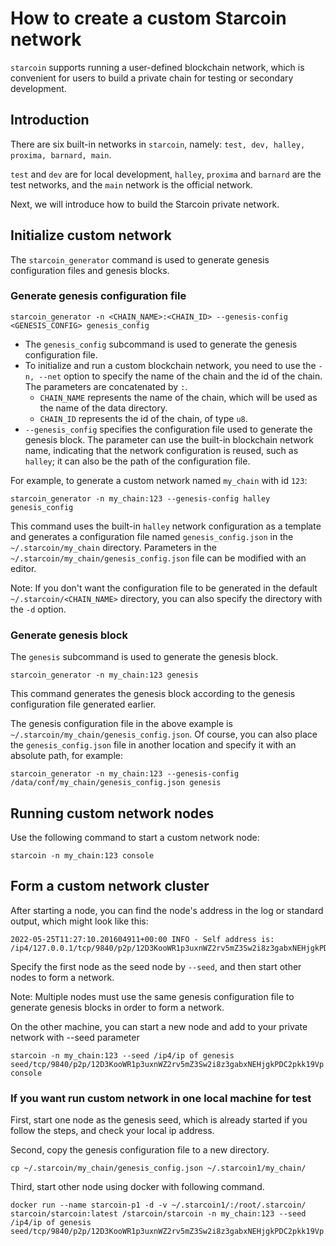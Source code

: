 # How to create a custom Starcoin network

`starcoin` supports running a user-defined blockchain network, which is convenient for users to build a private chain for testing or secondary development.

## Introduction

There are six built-in networks in `starcoin`, namely: `test, dev, halley, proxima, barnard, main`.

`test` and `dev` are for local development, `halley`, `proxima` and `barnard` are the test networks, and the `main` network is the official network.

Next, we will introduce how to build the Starcoin private network.

## Initialize custom network

The `starcoin_generator` command is used to generate genesis configuration files and genesis blocks.

### Generate genesis configuration file

```shell
starcoin_generator -n <CHAIN_NAME>:<CHAIN_ID> --genesis-config <GENESIS_CONFIG> genesis_config
```

- The `genesis_config` subcommand is used to generate the genesis configuration file.
- To initialize and run a custom blockchain network, you need to use the `-n, --net` option to specify the name of the chain and the id of the chain. The parameters are concatenated by `:`.
  - `CHAIN_NAME` represents the name of the chain, which will be used as the name of the data directory.
  - `CHAIN_ID` represents the id of the chain, of type `u8`.
- `--genesis_config` specifies the configuration file used to generate the genesis block. The parameter can use the built-in blockchain network name, indicating that the network configuration is reused, such as `halley`; it can also be the path of the configuration file.

For example, to generate a custom network named `my_chain` with id `123`:

```shell
starcoin_generator -n my_chain:123 --genesis-config halley genesis_config
```

This command uses the built-in `halley` network configuration as a template and generates a configuration file named `genesis_config.json` in the `~/.starcoin/my_chain` directory.
Parameters in the `~/.starcoin/my_chain/genesis_config.json` file can be modified with an editor.

Note: If you don't want the configuration file to be generated in the default `~/.starcoin/<CHAIN_NAME>` directory, you can also specify the directory with the `-d` option.

### Generate genesis block

The `genesis` subcommand is used to generate the genesis block.

```shell
starcoin_generator -n my_chain:123 genesis
```

This command generates the genesis block according to the genesis configuration file generated earlier.

The genesis configuration file in the above example is `~/.starcoin/my_chain/genesis_config.json`. Of course, you can also place the `genesis_config.json` file in another location and specify it with an absolute path, for example:

```shell
starcoin_generator -n my_chain:123 --genesis-config /data/conf/my_chain/genesis_config.json genesis
```

## Running custom network nodes

Use the following command to start a custom network node:

```shell
starcoin -n my_chain:123 console
```

## Form a custom network cluster

After starting a node, you can find the node's address in the log or standard output, which might look like this:

```shell
2022-05-25T11:27:10.201604911+00:00 INFO - Self address is: /ip4/127.0.0.1/tcp/9840/p2p/12D3KooWR1p3uxnWZ2rv5mZ3Sw2i8z3gabxNEHjgkPDC2pkk19Vp
```

Specify the first node as the seed node by `--seed`, and then start other nodes to form a network.

Note: Multiple nodes must use the same genesis configuration file to generate genesis blocks in order to form a network.

On the other machine, you can start a new node and add to your private network with --seed parameter

```shell
starcoin -n my_chain:123 --seed /ip4/ip of genesis seed/tcp/9840/p2p/12D3KooWR1p3uxnWZ2rv5mZ3Sw2i8z3gabxNEHjgkPDC2pkk19Vp console
```

### If you want run custom network in one local machine for test

First, start one node as the genesis seed, which is already started if you follow the steps, and check your local ip address.

Second, copy the genesis configuration file to a new directory.
```shell
cp ~/.starcoin/my_chain/genesis_config.json ~/.starcoin1/my_chain/
```

Third, start other node using docker with following command.
```shell
docker run --name starcoin-p1 -d -v ~/.starcoin1/:/root/.starcoin/ starcoin/starcoin:latest /starcoin/starcoin -n my_chain:123 --seed /ip4/ip of genesis seed/tcp/9840/p2p/12D3KooWR1p3uxnWZ2rv5mZ3Sw2i8z3gabxNEHjgkPDC2pkk19Vp

```